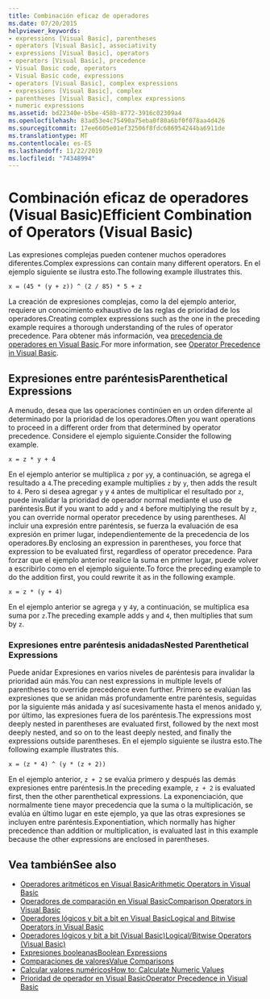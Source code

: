 ```yaml
---
title: Combinación eficaz de operadores
ms.date: 07/20/2015
helpviewer_keywords:
- expressions [Visual Basic], parentheses
- operators [Visual Basic], associativity
- expressions [Visual Basic], operators
- operators [Visual Basic], precedence
- Visual Basic code, operators
- Visual Basic code, expressions
- operators [Visual Basic], complex expressions
- expressions [Visual Basic], complex
- parentheses [Visual Basic], complex expressions
- numeric expressions
ms.assetid: bd22340e-b5be-458b-8772-3916c02309a4
ms.openlocfilehash: 83ad53e4c75490a75eba0f80a6bf0f078aa4d426
ms.sourcegitcommit: 17ee6605e01ef32506f8fdc686954244ba6911de
ms.translationtype: MT
ms.contentlocale: es-ES
ms.lasthandoff: 11/22/2019
ms.locfileid: "74348994"
---
```

# <a name="efficient-combination-of-operators-visual-basic"></a><span data-ttu-id="bac5a-102">Combinación eficaz de operadores (Visual Basic)</span><span class="sxs-lookup"><span data-stu-id="bac5a-102">Efficient Combination of Operators (Visual Basic)</span></span>
<span data-ttu-id="bac5a-103">Las expresiones complejas pueden contener muchos operadores diferentes.</span><span class="sxs-lookup"><span data-stu-id="bac5a-103">Complex expressions can contain many different operators.</span></span> <span data-ttu-id="bac5a-104">En el ejemplo siguiente se ilustra esto.</span><span class="sxs-lookup"><span data-stu-id="bac5a-104">The following example illustrates this.</span></span>  
  
 `x = (45 * (y + z)) ^ (2 / 85) * 5 + z`  
  
 <span data-ttu-id="bac5a-105">La creación de expresiones complejas, como la del ejemplo anterior, requiere un conocimiento exhaustivo de las reglas de prioridad de los operadores.</span><span class="sxs-lookup"><span data-stu-id="bac5a-105">Creating complex expressions such as the one in the preceding example requires a thorough understanding of the rules of operator precedence.</span></span> <span data-ttu-id="bac5a-106">Para obtener más información, vea [precedencia de operadores en Visual Basic](../../../../visual-basic/language-reference/operators/operator-precedence.md).</span><span class="sxs-lookup"><span data-stu-id="bac5a-106">For more information, see [Operator Precedence in Visual Basic](../../../../visual-basic/language-reference/operators/operator-precedence.md).</span></span>  
  
## <a name="parenthetical-expressions"></a><span data-ttu-id="bac5a-107">Expresiones entre paréntesis</span><span class="sxs-lookup"><span data-stu-id="bac5a-107">Parenthetical Expressions</span></span>  
 <span data-ttu-id="bac5a-108">A menudo, desea que las operaciones continúen en un orden diferente al determinado por la prioridad de los operadores.</span><span class="sxs-lookup"><span data-stu-id="bac5a-108">Often you want operations to proceed in a different order from that determined by operator precedence.</span></span> <span data-ttu-id="bac5a-109">Considere el ejemplo siguiente.</span><span class="sxs-lookup"><span data-stu-id="bac5a-109">Consider the following example.</span></span>  
  
 `x = z * y + 4`  
  
 <span data-ttu-id="bac5a-110">En el ejemplo anterior se multiplica `z` por `y`y, a continuación, se agrega el resultado a `4`.</span><span class="sxs-lookup"><span data-stu-id="bac5a-110">The preceding example multiplies `z` by `y`, then adds the result to `4`.</span></span> <span data-ttu-id="bac5a-111">Pero si desea agregar `y` y `4` antes de multiplicar el resultado por `z`, puede invalidar la prioridad de operador normal mediante el uso de paréntesis.</span><span class="sxs-lookup"><span data-stu-id="bac5a-111">But if you want to add `y` and `4` before multiplying the result by `z`, you can override normal operator precedence by using parentheses.</span></span> <span data-ttu-id="bac5a-112">Al incluir una expresión entre paréntesis, se fuerza la evaluación de esa expresión en primer lugar, independientemente de la precedencia de los operadores.</span><span class="sxs-lookup"><span data-stu-id="bac5a-112">By enclosing an expression in parentheses, you force that expression to be evaluated first, regardless of operator precedence.</span></span> <span data-ttu-id="bac5a-113">Para forzar que el ejemplo anterior realice la suma en primer lugar, puede volver a escribirlo como en el ejemplo siguiente.</span><span class="sxs-lookup"><span data-stu-id="bac5a-113">To force the preceding example to do the addition first, you could rewrite it as in the following example.</span></span>  
  
 `x = z * (y + 4)`  
  
 <span data-ttu-id="bac5a-114">En el ejemplo anterior se agrega `y` y `4`y, a continuación, se multiplica esa suma por `z`.</span><span class="sxs-lookup"><span data-stu-id="bac5a-114">The preceding example adds `y` and `4`, then multiplies that sum by `z`.</span></span>  
  
### <a name="nested-parenthetical-expressions"></a><span data-ttu-id="bac5a-115">Expresiones entre paréntesis anidadas</span><span class="sxs-lookup"><span data-stu-id="bac5a-115">Nested Parenthetical Expressions</span></span>  
 <span data-ttu-id="bac5a-116">Puede anidar Expresiones en varios niveles de paréntesis para invalidar la prioridad aún más.</span><span class="sxs-lookup"><span data-stu-id="bac5a-116">You can nest expressions in multiple levels of parentheses to override precedence even further.</span></span> <span data-ttu-id="bac5a-117">Primero se evalúan las expresiones que se anidan más profundamente entre paréntesis, seguidas por la siguiente más anidada y así sucesivamente hasta el menos anidado y, por último, las expresiones fuera de los paréntesis.</span><span class="sxs-lookup"><span data-stu-id="bac5a-117">The expressions most deeply nested in parentheses are evaluated first, followed by the next most deeply nested, and so on to the least deeply nested, and finally the expressions outside parentheses.</span></span> <span data-ttu-id="bac5a-118">En el ejemplo siguiente se ilustra esto.</span><span class="sxs-lookup"><span data-stu-id="bac5a-118">The following example illustrates this.</span></span>  
  
 `x = (z * 4) ^ (y * (z + 2))`  
  
 <span data-ttu-id="bac5a-119">En el ejemplo anterior, `z + 2` se evalúa primero y después las demás expresiones entre paréntesis.</span><span class="sxs-lookup"><span data-stu-id="bac5a-119">In the preceding example, `z + 2` is evaluated first, then the other parenthetical expressions.</span></span> <span data-ttu-id="bac5a-120">La exponenciación, que normalmente tiene mayor precedencia que la suma o la multiplicación, se evalúa en último lugar en este ejemplo, ya que las otras expresiones se incluyen entre paréntesis.</span><span class="sxs-lookup"><span data-stu-id="bac5a-120">Exponentiation, which normally has higher precedence than addition or multiplication, is evaluated last in this example because the other expressions are enclosed in parentheses.</span></span>  
  
## <a name="see-also"></a><span data-ttu-id="bac5a-121">Vea también</span><span class="sxs-lookup"><span data-stu-id="bac5a-121">See also</span></span>

- [<span data-ttu-id="bac5a-122">Operadores aritméticos en Visual Basic</span><span class="sxs-lookup"><span data-stu-id="bac5a-122">Arithmetic Operators in Visual Basic</span></span>](../../../../visual-basic/programming-guide/language-features/operators-and-expressions/arithmetic-operators.md)
- [<span data-ttu-id="bac5a-123">Operadores de comparación en Visual Basic</span><span class="sxs-lookup"><span data-stu-id="bac5a-123">Comparison Operators in Visual Basic</span></span>](../../../../visual-basic/programming-guide/language-features/operators-and-expressions/comparison-operators.md)
- [<span data-ttu-id="bac5a-124">Operadores lógicos y bit a bit en Visual Basic</span><span class="sxs-lookup"><span data-stu-id="bac5a-124">Logical and Bitwise Operators in Visual Basic</span></span>](../../../../visual-basic/programming-guide/language-features/operators-and-expressions/logical-and-bitwise-operators.md)
- [<span data-ttu-id="bac5a-125">Operadores lógicos y bit a bit (Visual Basic)</span><span class="sxs-lookup"><span data-stu-id="bac5a-125">Logical/Bitwise Operators (Visual Basic)</span></span>](../../../../visual-basic/language-reference/operators/logical-bitwise-operators.md)
- [<span data-ttu-id="bac5a-126">Expresiones booleanas</span><span class="sxs-lookup"><span data-stu-id="bac5a-126">Boolean Expressions</span></span>](../../../../visual-basic/programming-guide/language-features/operators-and-expressions/boolean-expressions.md)
- [<span data-ttu-id="bac5a-127">Comparaciones de valores</span><span class="sxs-lookup"><span data-stu-id="bac5a-127">Value Comparisons</span></span>](../../../../visual-basic/programming-guide/language-features/operators-and-expressions/value-comparisons.md)
- [<span data-ttu-id="bac5a-128">Calcular valores numéricos</span><span class="sxs-lookup"><span data-stu-id="bac5a-128">How to: Calculate Numeric Values</span></span>](../../../../visual-basic/programming-guide/language-features/operators-and-expressions/how-to-calculate-numeric-values.md)
- [<span data-ttu-id="bac5a-129">Prioridad de operador en Visual Basic</span><span class="sxs-lookup"><span data-stu-id="bac5a-129">Operator Precedence in Visual Basic</span></span>](../../../../visual-basic/language-reference/operators/operator-precedence.md)
